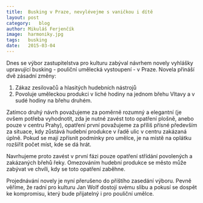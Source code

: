 ```yaml
---
title:	Busking v Praze, nevylévejme s vaničkou i dítě
layout:	post
category:	blog
author:	Mikuláš Ferjenčík
image:	harmoniky.jpg
tags:	busking
date:	2015-03-04
---
```


Dnes se výbor zastupitelstva pro kulturu zabýval návrhem novely vyhlášky upravující busking - pouliční umělecká vystoupení - v Praze. Novela přináší dvě zásadní změny:

1. Zákaz zesilovačů a hlasitých hudebních nástrojů
2. Povoluje uměleckou produkci v liché hodiny na jednom břehu Vltavy a v sudé hodiny na břehu druhém. 

Zatímco druhý návrh považujeme za poměrně rozumný a elegantní (je ovšem potřeba vyhodnotit, zda je nutné zavést toto opatření plošně, anebo pouze v centru Prahy), opatření první považujeme za příliš přísné především za situace, kdy zůstává hudební produkce v řadě ulic v centru zakázaná úplně. Pokud se mají zpřísnit podmínky pro umělce, je na místě na oplátku rozšířit počet míst, kde se dá hrát. 

Navrhujeme proto zavést v první fázi pouze opatření střídání povolených a zakázaných břehů řeky. Omezováním hudební produkce se město může zabývat ve chvíli, kdy se toto opatření zaběhne. 

Projednávání novely je nyní přerušeno do příštího zasedání výboru. Pevně věříme, že radní pro kulturu Jan Wolf dostojí svému slibu a pokusí se dospět ke kompromisu, který bude přijatelný i pro pouliční umělce. 


